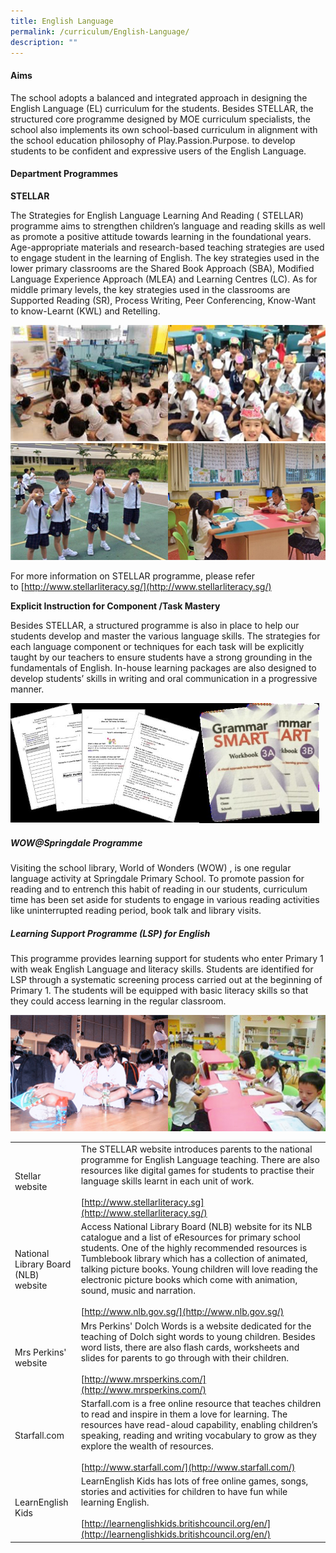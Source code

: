 ```yaml
---
title: English Language
permalink: /curriculum/English-Language/
description: ""
---
```

#### Aims

The school adopts a balanced and integrated approach in designing the English Language (EL) curriculum for the students. Besides STELLAR, the structured core programme designed by MOE curriculum specialists, the school also implements its own school-based curriculum in alignment with the school education philosophy of Play.Passion.Purpose. to develop students to be confident and expressive users of the English Language.

  

#### Department Programmes

**STELLAR**

The Strategies for English Language Learning And Reading ( STELLAR) programme aims to strengthen children’s language and reading skills as well as promote a positive attitude towards learning in the foundational years. Age-appropriate materials and research-based teaching strategies are used to engage student in the learning of English. The key strategies used in the lower primary classrooms are the Shared Book Approach (SBA), Modified Language Experience Approach (MLEA) and Learning Centres (LC). As for middle primary levels, the key strategies used in the classrooms are Supported Reading (SR), Process Writing, Peer Conferencing, Know-Want to know-Learnt (KWL) and Retelling.

<img src="/images/Photo%201a.jpeg" 
     style="width:50%;float:left">
<img src="/images/Photo%202a.jpeg" 
     style="width:50%">
<img src="/images/Photo%203a.jpeg" 
     style="width:50%;float:left">
<img src="/images/Photo%204a.jpeg" 
     style="width:50%">

For more information on STELLAR programme, please refer to [http://www.stellarliteracy.sg/](http://www.stellarliteracy.sg/)

**Explicit Instruction for Component /Task Mastery**

Besides STELLAR, a structured programme is also in place to help our students develop and master the various language skills. The strategies for each language component or techniques for each task will be explicitly taught by our teachers to ensure students have a strong grounding in the fundamentals of English. In-house learning packages are also designed to develop students’ skills in writing and oral communication in a progressive manner.

<img src="/images/photo%205.jpeg" 
     style="width:60%;float:left">
<img src="/images/Photo%206.jpeg" 
     style="width:38%">
		 
##### WOW@Springdale Programme  
  

Visiting the school library, World of Wonders (WOW) , is one regular language activity at Springdale Primary School. To promote passion for reading and to entrench this habit of reading in our students, curriculum time has been set aside for students to engage in various reading activities like uninterrupted reading period, book talk and library visits.  
  

##### Learning Support Programme (LSP) for English

This programme provides learning support for students who enter Primary 1 with weak English Language and literacy skills. Students are identified for LSP through a systematic screening process carried out at the beginning of Primary 1. The students will be equipped with basic literacy skills so that they could access learning in the regular classroom.

<img src="/images/Photo%207a.jpeg" 
     style="width:50%;float:left">
<img src="/images/Photo%208a.jpeg" 
     style="width:50%">
		 


| |  | 
| -------- | -------- |
| Stellar website     | The STELLAR website introduces parents to the national programme for English Language teaching. There are also resources like digital games for students to practise their language skills learnt in each unit of work.  <br><br>[http://www.stellarliteracy.sg](http://www.stellarliteracy.sg/)     |
|National Library Board (NLB) website|Access National Library Board (NLB) website for its NLB catalogue and a list of eResources for primary school students. One of the highly recommended resources is Tumblebook library which has a collection of animated, talking picture books. Young children will love reading the electronic picture books which come with animation, sound, music and narration.  <br><br>[http://www.nlb.gov.sg/](http://www.nlb.gov.sg/)
|Mrs Perkins' website|Mrs Perkins' Dolch Words is a website dedicated for the teaching of Dolch sight words to young children. Besides word lists, there are also flash cards, worksheets and slides for parents to go through with their children.  <br><br>[http://www.mrsperkins.com/](http://www.mrsperkins.com/)
|Starfall.com|Starfall.com is a free online resource that teaches children to read and inspire in them a love for learning. The resources have read-aloud capability, enabling children’s speaking, reading and writing vocabulary to grow as they explore the wealth of resources.    <br><br>[http://www.starfall.com/](http://www.starfall.com/)
|LearnEnglish Kids|LearnEnglish Kids has lots of free online games, songs, stories and activities for children to have fun while learning English.  <br><br>[http://learnenglishkids.britishcouncil.org/en/](http://learnenglishkids.britishcouncil.org/en/)